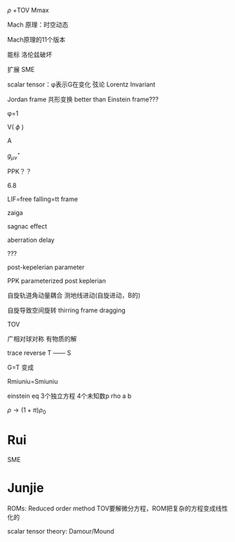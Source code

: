 $\rho$ +TOV Mmax

Mach 原理：时空动态

Mach原理的11个版本



能标 洛伦兹破坏

扩展 SME



scalar tensor：φ表示G在变化   弦论  Lorentz Invariant

Jordan frame 共形变换 better than Einstein frame???

φ=1

V( $\phi$ )

A

$g_{\mu\nu}^\star$

PPK？？





















6.8

LIF=free falling=tt frame

zaiga

sagnac effect

aberration delay

???

post-kepelerian parameter

PPK parameterized post keplerian



自旋轨道角动量耦合 测地线进动(自旋进动，B的)

自旋导致空间旋转 thirring frame dragging



TOV

广相对球对称 有物质的解

trace reverse T —— S

G=T 变成

Rmiuniu=Smiuniu

einstein eq 3个独立方程 4个未知数p rho a b

$\rho\rightarrow (1+\pi)\rho_0$





# Rui

SME





# Junjie

ROMs: Reduced order method TOV要解微分方程，ROM把复杂的方程变成线性化的

scalar tensor theory: Damour/Mound

